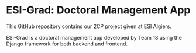 # ESI-Grad: Doctoral Management App


This GitHub repository contains our 2CP project given at ESI Algiers.

ESI-Grad is a doctoral management app developed by Team 18 using the Django framework for both backend and frontend.
